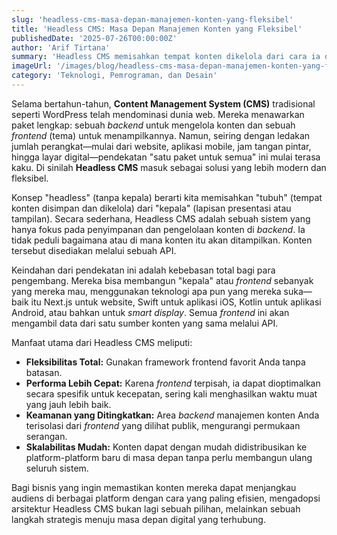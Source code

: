 ```yaml
---
slug: 'headless-cms-masa-depan-manajemen-konten-yang-fleksibel'
title: 'Headless CMS: Masa Depan Manajemen Konten yang Fleksibel'
publishedDate: '2025-07-26T00:00:00Z'
author: 'Arif Tirtana'
summary: 'Headless CMS memisahkan tempat konten dikelola dari cara ia ditampilkan, memberikan fleksibilitas, performa, dan skalabilitas yang tak tertandingi.'
imageUrl: '/images/blog/headless-cms-masa-depan-manajemen-konten-yang-fleksibel.png'
category: 'Teknologi, Pemrograman, dan Desain'
---
```


Selama bertahun-tahun, **Content Management System (CMS)** tradisional seperti WordPress telah mendominasi dunia web. Mereka menawarkan paket lengkap: sebuah *backend* untuk mengelola konten dan sebuah *frontend* (tema) untuk menampilkannya. Namun, seiring dengan ledakan jumlah perangkat—mulai dari website, aplikasi mobile, jam tangan pintar, hingga layar digital—pendekatan "satu paket untuk semua" ini mulai terasa kaku. Di sinilah **Headless CMS** masuk sebagai solusi yang lebih modern dan fleksibel.

Konsep "headless" (tanpa kepala) berarti kita memisahkan "tubuh" (tempat konten disimpan dan dikelola) dari "kepala" (lapisan presentasi atau tampilan). Secara sederhana, Headless CMS adalah sebuah sistem yang hanya fokus pada penyimpanan dan pengelolaan konten di *backend*. Ia tidak peduli bagaimana atau di mana konten itu akan ditampilkan. Konten tersebut disediakan melalui sebuah API.

Keindahan dari pendekatan ini adalah kebebasan total bagi para pengembang. Mereka bisa membangun "kepala" atau *frontend* sebanyak yang mereka mau, menggunakan teknologi apa pun yang mereka suka—baik itu Next.js untuk website, Swift untuk aplikasi iOS, Kotlin untuk aplikasi Android, atau bahkan untuk *smart display*. Semua *frontend* ini akan mengambil data dari satu sumber konten yang sama melalui API.

Manfaat utama dari Headless CMS meliputi:

* **Fleksibilitas Total:** Gunakan framework frontend favorit Anda tanpa batasan.
* **Performa Lebih Cepat:** Karena *frontend* terpisah, ia dapat dioptimalkan secara spesifik untuk kecepatan, sering kali menghasilkan waktu muat yang jauh lebih baik.
* **Keamanan yang Ditingkatkan:** Area *backend* manajemen konten Anda terisolasi dari *frontend* yang dilihat publik, mengurangi permukaan serangan.
* **Skalabilitas Mudah:** Konten dapat dengan mudah didistribusikan ke platform-platform baru di masa depan tanpa perlu membangun ulang seluruh sistem.

Bagi bisnis yang ingin memastikan konten mereka dapat menjangkau audiens di berbagai platform dengan cara yang paling efisien, mengadopsi arsitektur Headless CMS bukan lagi sebuah pilihan, melainkan sebuah langkah strategis menuju masa depan digital yang terhubung.
